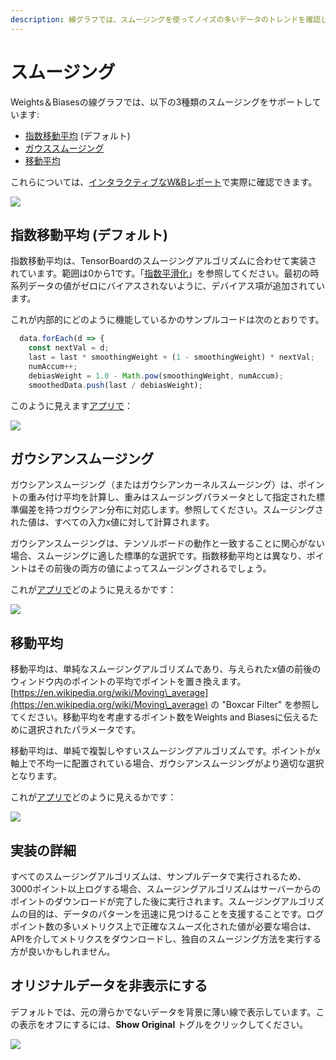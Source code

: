 ```yaml
---
description: 線グラフでは、スムージングを使ってノイズの多いデータのトレンドを確認します。
---
```


# スムージング

Weights＆Biasesの線グラフでは、以下の3種類のスムージングをサポートしています:

* [指数移動平均](smoothing.md#exponential-moving-average-default) (デフォルト)
* [ガウススムージング](smoothing.md#gaussian-smoothing)
* [移動平均](smoothing.md#running-average)

これらについては、[インタラクティブなW&Bレポート](https://wandb.ai/carey/smoothing-example/reports/W-B-Smoothing-Features--Vmlldzo1MzY3OTc)で実際に確認できます。

![](/images/app_ui/beamer_smoothing.gif)

## 指数移動平均 (デフォルト)

指数移動平均は、TensorBoardのスムージングアルゴリズムに合わせて実装されています。範囲は0から1です。「[指数平滑化](https://www.wikiwand.com/en/Exponential\_smoothing)」を参照してください。最初の時系列データの値がゼロにバイアスされないように、デバイアス項が追加されています。

これが内部的にどのように機能しているかのサンプルコードは次のとおりです。

```javascript
  data.forEach(d => {
    const nextVal = d;
    last = last * smoothingWeight + (1 - smoothingWeight) * nextVal;
    numAccum++;
    debiasWeight = 1.0 - Math.pow(smoothingWeight, numAccum);
    smoothedData.push(last / debiasWeight);
```
このように見えます[アプリで](https://wandb.ai/carey/smoothing-example/reports/W-B-Smoothing-Features--Vmlldzo1MzY3OTc)：

![](/images/app_ui/exponential_moving_average.png)

## ガウシアンスムージング

ガウシアンスムージング（またはガウシアンカーネルスムージング）は、ポイントの重み付け平均を計算し、重みはスムージングパラメータとして指定された標準偏差を持つガウシアン分布に対応します。参照してください。スムージングされた値は、すべての入力x値に対して計算されます。

ガウシアンスムージングは、テンソルボードの動作と一致することに関心がない場合、スムージングに適した標準的な選択です。指数移動平均とは異なり、ポイントはその前後の両方の値によってスムージングされるでしょう。

これが[アプリで](https://wandb.ai/carey/smoothing-example/reports/W-B-Smoothing-Features--Vmlldzo1MzY3OTc#3.-gaussian-smoothing)どのように見えるかです：

![](/images/app_ui/gaussian_smoothing.png)

## 移動平均

移動平均は、単純なスムージングアルゴリズムであり、与えられたx値の前後のウィンドウ内のポイントの平均でポイントを置き換えます。[https://en.wikipedia.org/wiki/Moving\_average](https://en.wikipedia.org/wiki/Moving\_average) の "Boxcar Filter" を参照してください。移動平均を考慮するポイント数をWeights and Biasesに伝えるために選択されたパラメータです。

移動平均は、単純で複製しやすいスムージングアルゴリズムです。ポイントがx軸上で不均一に配置されている場合、ガウシアンスムージングがより適切な選択となります。

これが[アプリで](https://wandb.ai/carey/smoothing-example/reports/W-B-Smoothing-Features--Vmlldzo1MzY3OTc#4.-running-average)どのように見えるかです：

![](/images/app_ui/running_average.png)

## 実装の詳細

すべてのスムージングアルゴリズムは、サンプルデータで実行されるため、3000ポイント以上ログする場合、スムージングアルゴリズムはサーバーからのポイントのダウンロードが完了した後に実行されます。スムージングアルゴリズムの目的は、データのパターンを迅速に見つけることを支援することです。ログポイント数の多いメトリクス上で正確なスムーズ化された値が必要な場合は、APIを介してメトリクスをダウンロードし、独自のスムージング方法を実行する方が良いかもしれません。

## オリジナルデータを非表示にする
デフォルトでは、元の滑らかでないデータを背景に薄い線で表示しています。この表示をオフにするには、**Show Original** トグルをクリックしてください。



![](/images/app_ui/demo_wandb_smoothing_turn_on_and_off_original_data.gif)